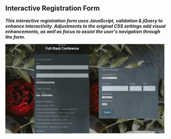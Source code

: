 ## Interactive Registration Form
***This interactive registration form uses JavaScript, validation & jQuery to enhance interactivity. Adjustments to the original CSS settings add visual enhancements, as well as focus to assist the user's navigation through the form.***

<img src="/imagesGH/Image_p3.jpg" width=500>

